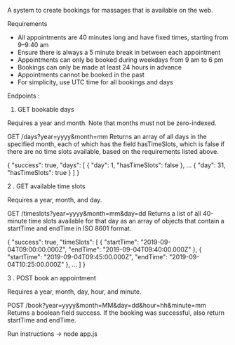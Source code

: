 A system to create bookings for massages that
 is available on the web.

Requirements
* All appointments are 40 minutes long and have fixed times, starting from 9–9:40 am
* Ensure there is always a 5 minute break in between each appointment
* Appointments can only be booked during weekdays from 9 am to 6 pm
* Bookings can only be made at least 24 hours in advance
* Appointments cannot be booked in the past
* For simplicity, use UTC time for all bookings and days

Endpoints :

1. GET bookable days

Requires a year and month. Note that months must not be zero-indexed.

GET  /days?year=yyyy&month=mm
Returns an array of all days in the specified month, each of which has the field hasTimeSlots, which is false if there are no time slots available, based on the requirements listed above.

{
  "success": true,
  "days": [
    { "day": 1,  "hasTimeSlots": false },
    ...
    { "day": 31, "hasTimeSlots": true }
  ]
}


2 . GET available time slots

Requires a year, month, and day.

GET  /timeslots?year=yyyy&month=mm&day=dd
Returns a list of all 40-minute time slots available for that day as an array of objects that contain a startTime and endTime in ISO 8601 format.

{
  "success": true,
  "timeSlots": [
    {
      "startTime": "2019-09-04T09:00:00.000Z",
        "endTime": "2019-09-04T09:40:00.000Z"
    },
    {
      "startTime": "2019-09-04T09:45:00.000Z",
        "endTime": "2019-09-04T10:25:00.000Z"
    },
    ...
  ]
}



3 . POST book an appointment

Requires a year, month, day, hour, and minute.

POST  /book?year=yyyy&month=MM&day=dd&hour=hh&minute=mm
Returns a boolean field success. If the booking was successful, also return startTime and endTime.



Run instructions ->
node app.js
